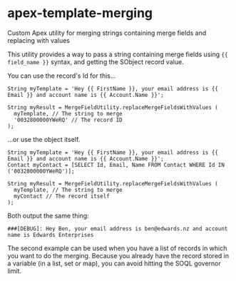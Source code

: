 # apex-template-merging
Custom Apex utility for merging strings containing merge fields and replacing with values

This utility provides a way to pass a string containing merge fields using `{{ field_name }}` syntax, and getting the SObject record value.

You can use the record's Id for this...

```
String myTemplate = 'Hey {{ FirstName }}, your email address is {{ Email }} and account name is {{ Account.Name }}';

String myResult = MergeFieldUtility.replaceMergeFieldsWithValues (
  myTemplate, // The string to merge
  '0032800000YWeRQ' // The record ID
);
```

...or use the object itself.

```
String myTemplate = 'Hey {{ FirstName }}, your email address is {{ Email }} and account name is {{ Account.Name }}';
Contact myContact = [SELECT Id, Email, Name FROM Contact WHERE Id IN ('0032800000YWeRQ')];

String myResult = MergeFieldUtility.replaceMergeFieldsWithValues (
  myTemplate, // The string to merge
  myContact // The record itself
);
```

Both output the same thing:

```
###[DEBUG]: Hey Ben, your email address is ben@edwards.nz and account name is Edwards Enterprises
```

The second example can be used when you have a list of records in which you want to do the merging. Because you already have the record stored in a variable (in a list, set or map), you can avoid hitting the SOQL governor limit.
